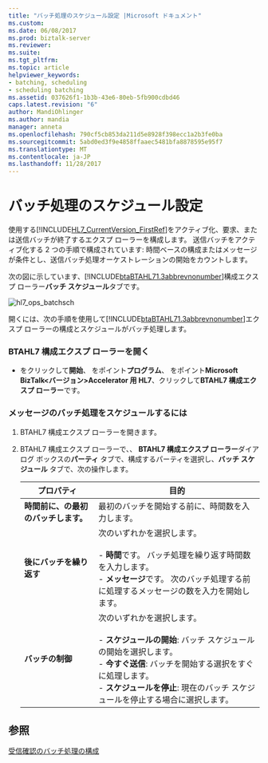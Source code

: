 ```yaml
---
title: "バッチ処理のスケジュール設定 |Microsoft ドキュメント"
ms.custom: 
ms.date: 06/08/2017
ms.prod: biztalk-server
ms.reviewer: 
ms.suite: 
ms.tgt_pltfrm: 
ms.topic: article
helpviewer_keywords:
- batching, scheduling
- scheduling batching
ms.assetid: 037626f1-1b3b-43e6-80eb-5fb900cdbd46
caps.latest.revision: "6"
author: MandiOhlinger
ms.author: mandia
manager: anneta
ms.openlocfilehash: 790cf5cb853da211d5e8928f398ecc1a2b3fe0ba
ms.sourcegitcommit: 5abd0ed3f9e4858ffaaec5481bfa8878595e95f7
ms.translationtype: MT
ms.contentlocale: ja-JP
ms.lasthandoff: 11/28/2017
---
```

# <a name="scheduling-batching"></a>バッチ処理のスケジュール設定
使用する[!INCLUDE[HL7_CurrentVersion_FirstRef](../../includes/hl7-currentversion-firstref-md.md)]をアクティブ化、要求、または送信バッチが終了するエクスプ ローラーを構成します。 送信バッチをアクティブ化する 2 つの手順で構成されています: 時間ベースの構成またはメッセージが条件とし、送信バッチ処理オーケストレーションの開始をカウントします。  
  
 次の図に示しています、[!INCLUDE[btaBTAHL71.3abbrevnonumber](../../includes/btabtahl71-3abbrevnonumber-md.md)]構成エクスプ ローラー**バッチ スケジュール**タブです。  
  
 ![](../../adapters-and-accelerators/accelerator-hl7/media/hl7-ops-batchsch.gif "hl7_ops_batchsch")  
  
 開くには、次の手順を使用して[!INCLUDE[btaBTAHL71.3abbrevnonumber](../../includes/btabtahl71-3abbrevnonumber-md.md)]エクスプ ローラーの構成とスケジュールがバッチ処理します。  
  
### <a name="to-open-btahl7-configuration-explorer"></a>BTAHL7 構成エクスプ ローラーを開く  
  
-   をクリックして**開始**、 をポイント**プログラム**、 をポイント**Microsoft BizTalk\<バージョン\>Accelerator 用 HL7**、クリックして**BTAHL7 構成エクスプ ローラー**です。  
  
### <a name="to-schedule-message-batching"></a>メッセージのバッチ処理をスケジュールするには  
  
1.  BTAHL7 構成エクスプ ローラーを開きます。  
  
2.  BTAHL7 構成エクスプ ローラーで、、 **BTAHL7 構成エクスプ ローラー**ダイアログ ボックスの**パーティ** タブで、構成するパーティを選択し、**バッチ スケジュール**  タブで、次の操作します。  
  
    |プロパティ|目的|  
    |--------------|----------------|  
    |**時間前に、の最初のバッチします。**|最初のバッチを開始する前に、時間数を入力します。|  
    |**後にバッチを繰り返す**|次のいずれかを選択します。<br /><br /> -   **時間**です。 バッチ処理を繰り返す時間数を入力します。<br />-   **メッセージ**です。 次のバッチ処理する前に処理するメッセージの数を入力を開始します。|  
    |**バッチの制御**|次のいずれかを選択します。<br /><br /> -   **スケジュールの開始**: バッチ スケジュールの開始を選択します。<br />-   **今すぐ送信**: バッチを開始する選択をすぐに処理します。<br />-   **スケジュールを停止**: 現在のバッチ スケジュールを停止する場合に選択します。|  
  
## <a name="see-also"></a>参照  
 [受信確認のバッチ処理の構成](../../adapters-and-accelerators/accelerator-hl7/configuring-batching-acknowledgments.md)